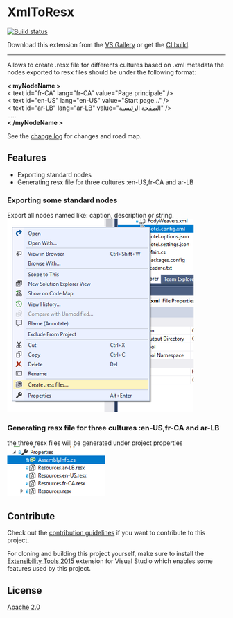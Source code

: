 ﻿# XmlToResx
[![Build status](https://ci.appveyor.com/api/projects/status/95h29bxk59ljdpw0?svg=true)](https://ci.appveyor.com/project/MCheaito/vsix)

<!-- Update the VS Gallery link after you upload the VSIX-->
Download this extension from the [VS Gallery](https://visualstudiogallery.msdn.microsoft.com/[GuidFromGallery])
or get the [CI build](http://vsixgallery.com/extension/d4b8917a-e4ae-46b9-b075-75f1bd2975c9/).

---------------------------------------

Allows to create .resx file for differents cultures based on .xml metadata
the nodes exported to resx files should be under the following format:

**< myNodeName >**<br />
	< text id="fr-CA" lang="fr-CA" value="Page principale" /><br />
	< text id="en-US" lang="en-US" value="Start page..." /><br />
	< text id="ar-LB" lang="ar-LB" value="الصفحة الرئيسية" /><br />
	.....<br />
**< /myNodeName >**


See the [change log](CHANGELOG.md) for changes and road map.

## Features

- Exporting standard nodes
- Generating resx file for three cultures :en-US,fr-CA and ar-LB


### Exporting some standard nodes
Export all nodes named like: caption, description or string.
![Xml To Resx Menu](art/xmlToResx-menu.png)

### Generating resx file for three cultures :en-US,fr-CA and ar-LB
the three resx files will be generated under project properties
![Resx Into Properties](art/resx-into-properties.png)

## Contribute
Check out the [contribution guidelines](CONTRIBUTING.md)
if you want to contribute to this project.

For cloning and building this project yourself, make sure
to install the
[Extensibility Tools 2015](https://visualstudiogallery.msdn.microsoft.com/ab39a092-1343-46e2-b0f1-6a3f91155aa6)
extension for Visual Studio which enables some features
used by this project.

## License
[Apache 2.0](LICENSE)